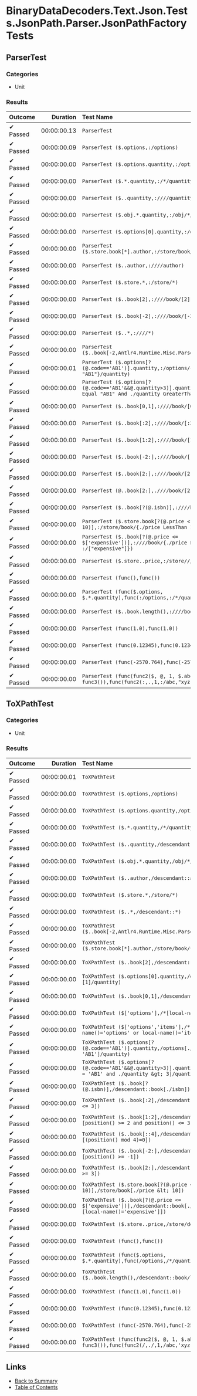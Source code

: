 # BinaryDataDecoders.Text.Json.Tests.JsonPath.Parser.JsonPathFactoryTests

## ParserTest

### Categories

* Unit

### Results

| Outcome              | Duration    | Test Name                                            |
| :------------------- | ----------: | :--------------------------------------------------- |
| ✔ Passed             | 00:00:00.13 | `ParserTest`                                         |
| ✔ Passed             | 00:00:00.09 | `ParserTest ($.options,:/options)`                   |
| ✔ Passed             | 00:00:00.00 | `ParserTest ($.options.quantity,:/options/quantity)` |
| ✔ Passed             | 00:00:00.00 | `ParserTest ($.*.quantity,:/*/quantity)`             |
| ✔ Passed             | 00:00:00.00 | `ParserTest ($..quantity,:////quantity)`             |
| ✔ Passed             | 00:00:00.00 | `ParserTest ($.obj.*.quantity,:/obj/*/quantity)`     |
| ✔ Passed             | 00:00:00.00 | `ParserTest ($.options[0].quantity,:/options/[0]/quantity)` |
| ✔ Passed             | 00:00:00.00 | `ParserTest ($.store.book[*].author,:/store/book/[*]/author)` |
| ✔ Passed             | 00:00:00.00 | `ParserTest ($..author,:////author)`                 |
| ✔ Passed             | 00:00:00.00 | `ParserTest ($.store.*,:/store/*)`                   |
| ✔ Passed             | 00:00:00.00 | `ParserTest ($..book[2],:////book/[2])`              |
| ✔ Passed             | 00:00:00.00 | `ParserTest ($..book[-2],:////book/[-2])`            |
| ✔ Passed             | 00:00:00.00 | `ParserTest ($..*,:////*)`                           |
| ✔ Passed             | 00:00:00.00 | `ParserTest ($..book[-2,Antlr4.Runtime.Misc.ParseCanceledException)` |
| ✔ Passed             | 00:00:00.01 | `ParserTest ($.options[?(@.code=='AB1')].quantity,:/options/{./code Equal "AB1"}/quantity)` |
| ✔ Passed             | 00:00:00.00 | `ParserTest ($.options[?(@.code=='AB1'&&@.quantity>3)].quantity,:/options/{./code Equal "AB1" And ./quantity GreaterThan 3}/quantity)` |
| ✔ Passed             | 00:00:00.00 | `ParserTest ($..book[0,1],:////book/[0,1])`          |
| ✔ Passed             | 00:00:00.00 | `ParserTest ($..book[:2],:////book/[:2:])`           |
| ✔ Passed             | 00:00:00.00 | `ParserTest ($..book[1:2],:////book/[1:2:])`         |
| ✔ Passed             | 00:00:00.00 | `ParserTest ($..book[-2:],:////book/[-2::])`         |
| ✔ Passed             | 00:00:00.00 | `ParserTest ($..book[2:],:////book/[2::])`           |
| ✔ Passed             | 00:00:00.00 | `ParserTest (@..book[2:],.////book/[2::])`           |
| ✔ Passed             | 00:00:00.00 | `ParserTest ($..book[?(@.isbn)],:////book/{[./isbn]})` |
| ✔ Passed             | 00:00:00.00 | `ParserTest ($.store.book[?(@.price < 10)],:/store/book/{./price LessThan 10})` |
| ✔ Passed             | 00:00:00.00 | `ParserTest ($..book[?(@.price <= $['expensive'])],:////book/{./price LessThanOrEqual :/["expensive"]})` |
| ✔ Passed             | 00:00:00.00 | `ParserTest ($.store..price,:/store////price)`       |
| ✔ Passed             | 00:00:00.00 | `ParserTest (func(),func())`                         |
| ✔ Passed             | 00:00:00.00 | `ParserTest (func($.options, $.*.quantity),func(:/options,:/*/quantity))` |
| ✔ Passed             | 00:00:00.00 | `ParserTest ($..book.length(),:////book/length())`   |
| ✔ Passed             | 00:00:00.00 | `ParserTest (func(1.0),func(1.0))`                   |
| ✔ Passed             | 00:00:00.00 | `ParserTest (func(0.12345),func(0.12345))`           |
| ✔ Passed             | 00:00:00.00 | `ParserTest (func(-2570.764),func(-2570.764))`       |
| ✔ Passed             | 00:00:00.00 | `ParserTest (func(func2($, @, 1, $.abc, 'xyz'), func3()),func(func2(:,.,1,:/abc,"xyz"),func3()))` |

## ToXPathTest

### Categories

* Unit

### Results

| Outcome              | Duration    | Test Name                                            |
| :------------------- | ----------: | :--------------------------------------------------- |
| ✔ Passed             | 00:00:00.01 | `ToXPathTest`                                        |
| ✔ Passed             | 00:00:00.00 | `ToXPathTest ($.options,/options)`                   |
| ✔ Passed             | 00:00:00.00 | `ToXPathTest ($.options.quantity,/options/quantity)` |
| ✔ Passed             | 00:00:00.00 | `ToXPathTest ($.*.quantity,/*/quantity)`             |
| ✔ Passed             | 00:00:00.00 | `ToXPathTest ($..quantity,/descendant::quantity)`    |
| ✔ Passed             | 00:00:00.00 | `ToXPathTest ($.obj.*.quantity,/obj/*/quantity)`     |
| ✔ Passed             | 00:00:00.00 | `ToXPathTest ($..author,/descendant::author)`        |
| ✔ Passed             | 00:00:00.00 | `ToXPathTest ($.store.*,/store/*)`                   |
| ✔ Passed             | 00:00:00.00 | `ToXPathTest ($..*,/descendant::*)`                  |
| ✔ Passed             | 00:00:00.00 | `ToXPathTest ($..book[-2,Antlr4.Runtime.Misc.ParseCanceledException)` |
| ✔ Passed             | 00:00:00.00 | `ToXPathTest ($.store.book[*].author,/store/book/*/author)` |
| ✔ Passed             | 00:00:00.00 | `ToXPathTest ($..book[2],/descendant::book/*[3])`    |
| ✔ Passed             | 00:00:00.00 | `ToXPathTest ($.options[0].quantity,/options/*[1]/quantity)` |
| ✔ Passed             | 00:00:00.00 | `ToXPathTest ($..book[0,1],/descendant::book/*[1 or 2])` |
| ✔ Passed             | 00:00:00.00 | `ToXPathTest ($['options'],/*[local-name()='options'])` |
| ✔ Passed             | 00:00:00.00 | `ToXPathTest ($['options','items'],/*[local-name()='options' or local-name()='items'])` |
| ✔ Passed             | 00:00:00.00 | `ToXPathTest ($.options[?(@.code=='AB1')].quantity,/options[./code = 'AB1']/quantity)` |
| ✔ Passed             | 00:00:00.00 | `ToXPathTest ($.options[?(@.code=='AB1'&&@.quantity>3)].quantity,/options[./code = 'AB1' and ./quantity &gt; 3]/quantity)` |
| ✔ Passed             | 00:00:00.00 | `ToXPathTest ($..book[?(@.isbn)],/descendant::book[./isbn])` |
| ✔ Passed             | 00:00:00.00 | `ToXPathTest ($..book[:2],/descendant::book/*[position() <= 3])` |
| ✔ Passed             | 00:00:00.00 | `ToXPathTest ($..book[1:2],/descendant::book/*[position() >= 2 and position() <= 3])` |
| ✔ Passed             | 00:00:00.00 | `ToXPathTest ($..book[::4],/descendant::book/*[(position() mod 4)=0])` |
| ✔ Passed             | 00:00:00.00 | `ToXPathTest ($..book[-2:],/descendant::book/*[position() >= -1])` |
| ✔ Passed             | 00:00:00.00 | `ToXPathTest ($..book[2:],/descendant::book/*[position() >= 3])` |
| ✔ Passed             | 00:00:00.00 | `ToXPathTest ($.store.book[?(@.price < 10)],/store/book[./price &lt; 10])` |
| ✔ Passed             | 00:00:00.00 | `ToXPathTest ($..book[?(@.price <= $['expensive'])],/descendant::book[./price &lt;= /*[local-name()='expensive']])` |
| ✔ Passed             | 00:00:00.00 | `ToXPathTest ($.store..price,/store/descendant::price)` |
| ✔ Passed             | 00:00:00.00 | `ToXPathTest (func(),func())`                        |
| ✔ Passed             | 00:00:00.00 | `ToXPathTest (func($.options, $.*.quantity),func(/options,/*/quantity))` |
| ✔ Passed             | 00:00:00.00 | `ToXPathTest ($..book.length(),/descendant::book/length())` |
| ✔ Passed             | 00:00:00.00 | `ToXPathTest (func(1.0),func(1.0))`                  |
| ✔ Passed             | 00:00:00.00 | `ToXPathTest (func(0.12345),func(0.12345))`          |
| ✔ Passed             | 00:00:00.00 | `ToXPathTest (func(-2570.764),func(-2570.764))`      |
| ✔ Passed             | 00:00:00.00 | `ToXPathTest (func(func2($, @, 1, $.abc, 'xyz'), func3()),func(func2(/,./,1,/abc,'xyz'),func3()))` |

## Links

* [Back to Summary](../Summary.md)
* [Table of Contents](../../TOC.md)
